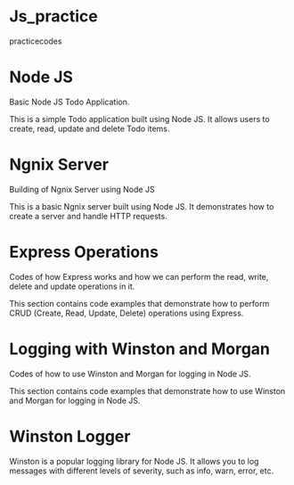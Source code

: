 

 # Js_practice
practicecodes

# Node JS
Basic Node JS Todo Application.

This is a simple Todo application built using Node JS. It allows users to create, read, update and delete Todo items.

 # Ngnix Server
Building of Ngnix Server using Node JS

This is a basic Ngnix server built using Node JS. It demonstrates how to create a server and handle HTTP requests.

 # Express Operations
Codes of how Express works and how we can perform the read, write, delete and update operations in it.

This section contains code examples that demonstrate how to perform CRUD (Create, Read, Update, Delete) operations using Express.

 # Logging with Winston and Morgan
Codes of how to use Winston and Morgan for logging in Node JS.

This section contains code examples that demonstrate how to use Winston and Morgan for logging in Node JS.

# Winston Logger
Winston is a popular logging library for Node JS. It allows you to log messages with different levels of severity, such as info, warn, error, etc.

